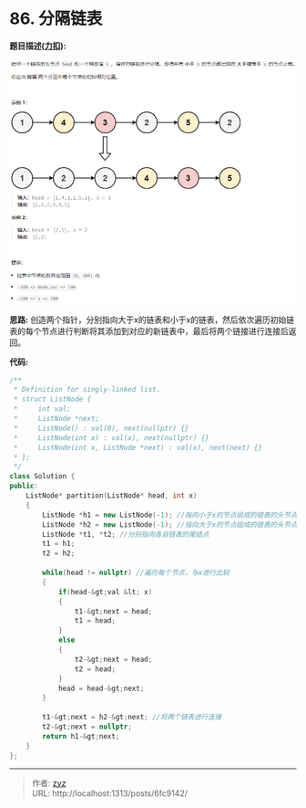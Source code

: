 # 86. 分隔链表

**题目描述([力扣](https://leetcode.cn/problems/partition-list/)):**  

![图1](/PostsImgs/algorithm_note_1_imgs/picture1.png)

**思路:** 创造两个指针，分别指向大于x的链表和小于x的链表，然后依次遍历初始链表的每个节点进行判断将其添加到对应的新链表中，最后将两个链接进行连接后返回。

**代码:**

```c&#43;&#43;
/**
 * Definition for singly-linked list.
 * struct ListNode {
 *     int val;
 *     ListNode *next;
 *     ListNode() : val(0), next(nullptr) {}
 *     ListNode(int x) : val(x), next(nullptr) {}
 *     ListNode(int x, ListNode *next) : val(x), next(next) {}
 * };
 */
class Solution {
public:
    ListNode* partition(ListNode* head, int x)
    {
        ListNode *h1 = new ListNode(-1); //指向小于x的节点组成的链表的头节点
        ListNode *h2 = new ListNode(-1); //指向大于x的节点组成的链表的头节点
        ListNode *t1, *t2; //分别指向各自链表的尾结点
        t1 = h1;
        t2 = h2;

        while(head != nullptr) //遍历每个节点，与x进行比较
        {
            if(head-&gt;val &lt; x)
            {
                t1-&gt;next = head;
                t1 = head;
            }
            else
            {
                t2-&gt;next = head;
                t2 = head;
            }
            head = head-&gt;next;
        }

        t1-&gt;next = h2-&gt;next; //将两个链表进行连接
        t2-&gt;next = nullptr;
        return h1-&gt;next;
    }
};
```


---

> 作者: [zyz](https://github.com/YouZhiZheng)  
> URL: http://localhost:1313/posts/6fc9142/  

